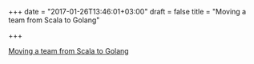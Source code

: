 +++
date = "2017-01-26T13:46:01+03:00"
draft = false
title = "Moving a team from Scala to Golang"

+++

<p><a href="http://126kr.com/article/8sx2b2nrcc7">Moving a team from Scala to Golang</a></p>
